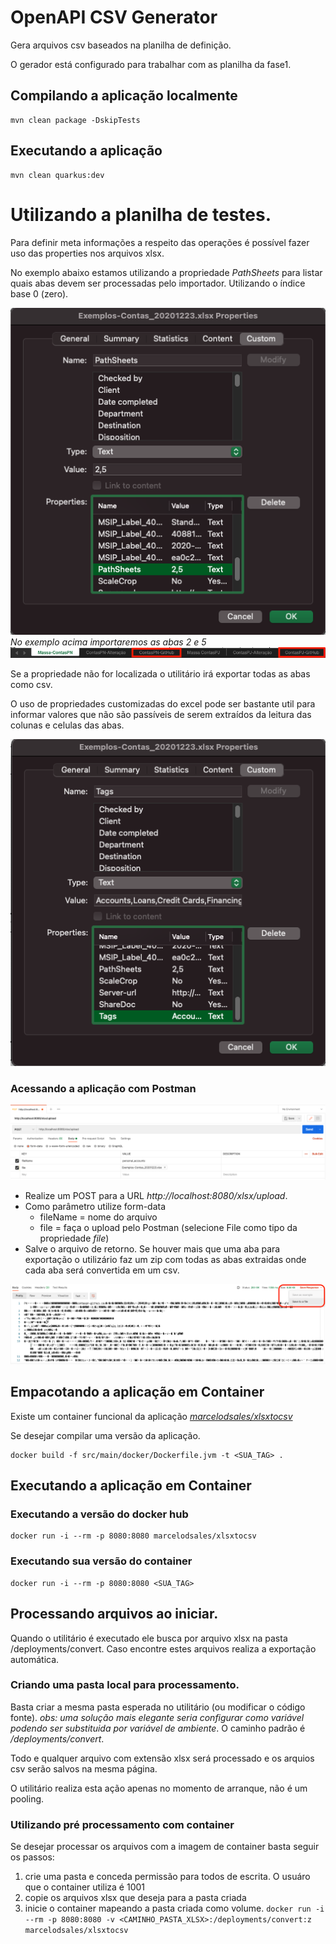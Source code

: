 # OpenAPI CSV Generator
Gera arquivos csv baseados na planilha de definição.

O gerador está configurado para trabalhar com as planilha da fase1.

## Compilando a aplicação localmente

```
mvn clean package -DskipTests
```

## Executando a aplicação

```
mvn clean quarkus:dev
```

# Utilizando a planilha de testes.
Para definir meta informações a respeito das operações é possível fazer uso das properties nos arquivos xlsx.

No exemplo abaixo estamos utilizando a propriedade _PathSheets_ para listar quais abas devem ser processadas pelo importador. Utilizando o índice base 0 (zero).

![excel](docs/img/excel-properties.png)
_No exemplo acima importaremos as abas 2 e 5_
![excel](docs/img/extract.png)

Se a propriedade não for localizada o utilitário irá exportar todas as abas como csv.

O uso de propriedades customizadas do excel pode ser bastante util para informar valores que não são passíveis de serem extraídos da leitura das colunas e celulas das abas.

![excel](docs/img/custom.png)

### Acessando a aplicação com Postman

![excel](docs/img/postman01.png)

* Realize um POST para a URL _http://localhost:8080/xlsx/upload_.
* Como parâmetro utilize form-data
    * fileName = nome do arquivo
    * file = faça o upload pelo Postman (selecione File como tipo da propriedade _file_)
* Salve o arquivo de retorno. Se houver mais que uma aba para exportação o utilizário faz um zip com todas as abas extraidas onde cada aba será convertida em um csv.

![excel](docs/img/savefile.png)

## Empacotando a aplicação em Container

Existe um container funcional da aplicação [_marcelodsales/xlsxtocsv_](https://hub.docker.com/repository/docker/marcelodsales/xlsxtocsv)

Se desejar compilar uma versão da aplicação.

```
docker build -f src/main/docker/Dockerfile.jvm -t <SUA_TAG> .
```

## Executando a aplicação em Container

### Executando a versão do docker hub
```
docker run -i --rm -p 8080:8080 marcelodsales/xlsxtocsv
```

### Executando sua versão do container
```
docker run -i --rm -p 8080:8080 <SUA_TAG>
```

## Processando arquivos ao iniciar.
Quando o utilitário é executado ele busca por arquivo xlsx na pasta /deployments/convert. Caso encontre estes arquivos realiza a exportação automática.

### Criando uma pasta local para processamento.
Basta criar a mesma pasta esperada no utilitário (ou modificar o código fonte).
_obs: uma solução mais elegante seria configurar como variável podendo ser substituida por variável de ambiente_.
O caminho padrão é _/deployments/convert_. 

Todo e qualquer arquivo com extensão xlsx será processado e os arquios csv serão salvos na mesma página. 

O utilitário realiza esta ação apenas no momento de arranque, não é um pooling.

### Utilizando pré processamento com container
Se desejar processar os arquivos com a imagem de container basta seguir os passos:

1. crie uma pasta e conceda permissão para todos de escrita. O usuáro que o container utiliza é 1001
1. copie os arquivos xlsx que deseja para a pasta criada
1. inicie o container mapeando a pasta criada como volume. `docker run -i --rm -p 8080:8080 -v <CAMINHO_PASTA_XLSX>:/deployments/convert:z  marcelodsales/xlsxtocsv`